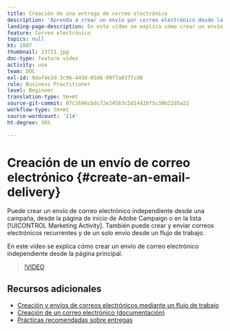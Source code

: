 ```yaml
---
title: Creación de una entrega de correo electrónico
description: 'Aprenda a crear un envío por correo electrónico desde la página principal. '
landing-page-description: En este vídeo se explica cómo crear un envío de correo electrónico desde la página principal.
feature: Correo electrónico
topics: null
kt: 1807
thumbnail: 23721.jpg
doc-type: feature video
activity: use
team: DOC
exl-id: 9daf4e3d-3c96-443d-85d6-99f7a0377cd8
role: Business Practitioner
level: Beginner
translation-type: tm+mt
source-git-commit: 07c2696cbdc72e24563c5d1442bf5c39b22d5a22
workflow-type: tm+mt
source-wordcount: '114'
ht-degree: 36%

---
```


# Creación de un envío de correo electrónico {#create-an-email-delivery}

Puede crear un envío de correo electrónico independiente desde una campaña, desde la página de inicio de Adobe Campaign o en la lista [!UICONTROL Marketing Activity]. También puede crear y enviar correos electrónicos recurrentes y de un solo envío desde un flujo de trabajo.

En este vídeo se explica cómo crear un envío de correo electrónico independiente desde la página principal.

>[!VIDEO](https://video.tv.adobe.com/v/23721?quality=12)

## Recursos adicionales

* [Creación y envíos de correos electrónicos mediante un flujo de trabajo](/help/communication-channels/email/create-and-send-emails-via-workflow.md)
* [Creación de un correo electrónico (documentación)](https://docs.adobe.com/content/help/en/campaign-standard/using/communication-channels/email-messages/creating-an-email.html)
* [Prácticas recomendadas sobre entregas](https://docs.adobe.com/content/help/es-ES/campaign-standard/using/communication-channels/delivery-bestpractices/delivery-best-practices.html)

